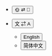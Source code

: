 * <button class="navbar-button" onclick="toggleDarkMode()"> 🌞 ⇄ 🌙 </button>

* <button class="navbar-button"> 文 ⇄ A </button>
    * <button class="navbar-button" onclick="changeLanguage('en')">English</button>
    * <button class="navbar-button" onclick="changeLanguage('zh-Hans')">简体中文</button>